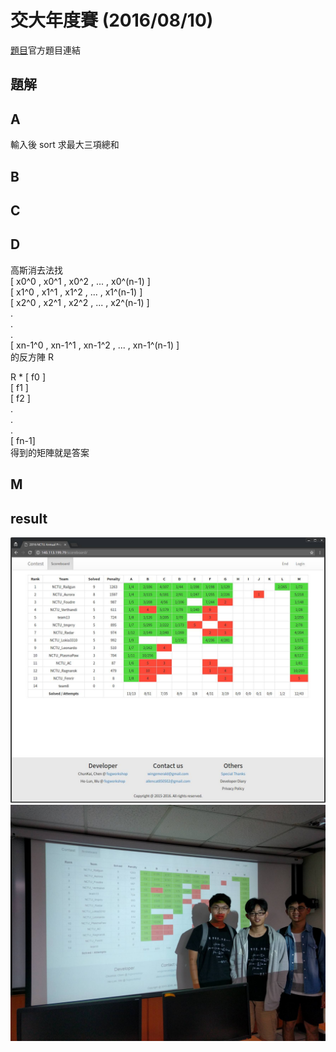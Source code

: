 # 交大年度賽 (2016/08/10)

[題目](https://bitbucket.org/mzshieh/nctu-annual-2016/)官方題目連結  


## 題解
## A
輸入後 sort 求最大三項總和

## B
	
## C

## D
高斯消去法找  
[ x0^0 , x0^1 , x0^2 , ... , x0^(n-1) ]  
[ x1^0 , x1^1 , x1^2 , ... , x1^(n-1) ]  
[ x2^0 , x2^1 , x2^2 , ... , x2^(n-1) ]  
.  
.   
.  
[ xn-1^0 , xn-1^1 , xn-1^2 , ... , xn-1^(n-1) ]  
的反方陣 R
  
R * [ f0 ]   
	[ f1 ]  
	[ f2 ]  
	  .  
	  .  
	  .  
	[ fn-1]  
得到的矩陣就是答案  

## M

## result

![result](./result.jpg)
![result2](./result2.jpg)
